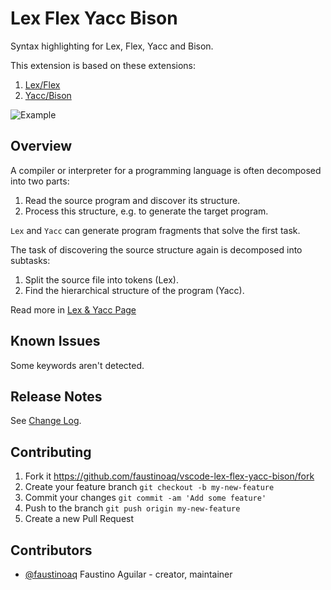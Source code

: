 # Lex Flex Yacc Bison

Syntax highlighting for Lex, Flex, Yacc and Bison.

This extension is based on these extensions:

1. [Lex/Flex](https://github.com/LunicLynx/vscode-lex)
2. [Yacc/Bison](https://github.com/SE2Dev/vscode-yacc)

![Example](https://raw.githubusercontent.com/faustinoaq/vscode-lex-flex-yacc-bison/master/images/example.png)

## Overview

A compiler or interpreter for a programming language is often decomposed into two parts:

1. Read the source program and discover its structure.
2. Process this structure, e.g. to generate the target program.

`Lex` and `Yacc` can generate program fragments that solve the first task.

The task of discovering the source structure again is decomposed into subtasks:

1. Split the source file into tokens (Lex).
2. Find the hierarchical structure of the program (Yacc).

Read more in [Lex & Yacc Page](http://dinosaur.compilertools.net/)

## Known Issues

Some keywords aren't detected.

## Release Notes

See [Change Log](https://github.com/faustinoaq/vscode-lex-flex-yacc-bison/blob/master/CHANGELOG.md).

## Contributing

1. Fork it https://github.com/faustinoaq/vscode-lex-flex-yacc-bison/fork
2. Create your feature branch `git checkout -b my-new-feature`
3. Commit your changes `git commit -am 'Add some feature'`
4. Push to the branch `git push origin my-new-feature`
5. Create a new Pull Request

## Contributors

- [@faustinoaq](https://github.com/faustinoaq) Faustino Aguilar - creator, maintainer